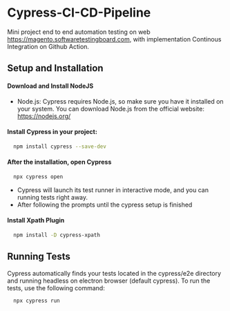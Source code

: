 # Cypress-CI-CD-Pipeline

Mini project end to end automation testing on web https://magento.softwaretestingboard.com, with implementation Continous Integration on Github Action.

## Setup and Installation

#### Download and Install NodeJS 
- Node.js: Cypress requires Node.js, so make sure you have it installed on your system. You can download Node.js from the official website: https://nodejs.org/


#### Install Cypress in your project:
```bash
  npm install cypress --save-dev
```

#### After the installation, open Cypress
```bash
  npx cypress open
```
- Cypress will launch its test runner in interactive mode, and you can running tests right away.
- After following the prompts until the cypress setup is finished

#### Install Xpath Plugin
```bash
  npm install -D cypress-xpath
```

## Running Tests
Cypress automatically finds your tests located in the cypress/e2e directory and running headless on electron browser (default cypress). To run the tests, use the following command:

```bash
  npx cypress run
```

